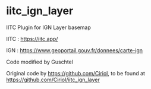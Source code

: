# iitc_ign_layer
IITC Plugin for IGN Layer basemap

IITC : https://iitc.app/

IGN : https://www.geoportail.gouv.fr/donnees/carte-ign

Code modified by Guschtel

Original code by https://github.com/Ciriol, to be found at https://github.com/Ciriol/iitc_ign_layer
